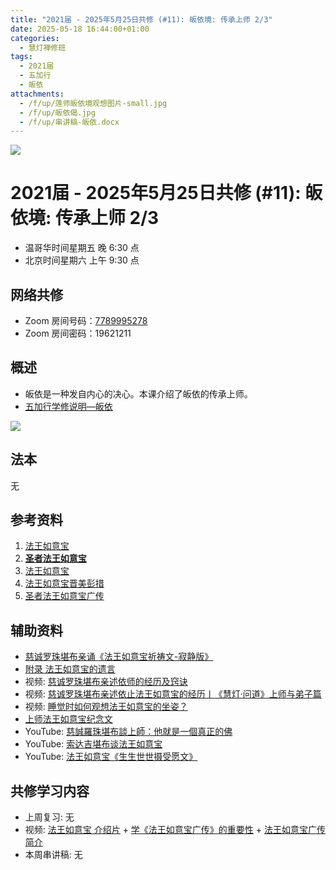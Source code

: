 ```yaml
---
title: "2021届 - 2025年5月25日共修 (#11): 皈依境: 传承上师 2/3"
date: 2025-05-18 16:44:00+01:00
categories:
  - 慧灯禅修班
tags:
  - 2021届
  - 五加行
  - 皈依
attachments:
  - /f/up/莲师皈依境观想图片-small.jpg
  - /f/up/皈依偈.jpg
  - /f/up/串讲稿-皈依.docx
---
```

![](/f/up/maxresdefault.jpg)

# 2021届 - 2025年5月25日共修 (#11): 皈依境: 传承上师 2/3

* 温哥华时间星期五 晚 6:30 点
* 北京时间星期六 上午 9:30 点

## 网络共修

* Zoom 房间号码：[7789995278](https://zoom.us/j/7789995278)
* Zoom 房间密码：19621211

## 概述

* 皈依是一种发自内心的决心。本课介绍了皈依的传承上师。
* [](<>)[](<>)[](<>)[](<>)[](<>)[](<>)[](<>)[](<>)[](<>)[](https://fohuifayu.com/index.php/huideng-jiangtang/chanxiuke/zen-04/8656-zen04-gy)[五加行学修说明—皈依](https://fohuifayu.com/index.php/huideng-jiangtang/chanxiuke/zen-04/8656-zen04-gy) 

![](/f/up/screenshot-2025-05-06-at-21-22-27-智慧海首页.png)

## 法本

[](<>)[](<>)[](<>)[](https://huidengchanxiu.net/books/b3/)[](https://fohuifayu.com/index.php/huideng-zhiguang/huideng-series/si-ce)[](https://fohuifayu.com/index.php/huideng-zhiguang/huideng-series/si-ce/236-a00033)[](<>)无[](<>)[](<>)[](<>)[](<>)[](<>)[](<>)[](<>)[](<>)[](<>)[](<>)[](<>)

## 参考资料

1. [法王如意宝](https://fohuifayu.com/index.php/famai-chuancheng/fawang-ruyibao)
2. **[圣者法王如意宝](https://www.zhihuihai.net/%E5%AE%81%E7%8E%9B%E6%B3%95%E8%84%89%E4%BC%A0%E6%89%BF/%E5%9C%A3%E8%80%85%E6%B3%95%E7%8E%8B%E5%A6%82%E6%84%8F%E5%AE%9D)**
3. [法王如意宝](https://www.xianmixuezi.com/%E4%BC%A0%E6%89%BF%E6%BA%90%E6%B5%81/%E6%B3%95%E8%84%89%E4%BC%A0%E6%89%BF/%E6%B3%95%E7%8E%8B%E5%A6%82%E6%84%8F%E5%AE%9D)
4. [法王如意宝晋美彭措](https://www.xianmixuezi.com/%E4%BC%A0%E6%89%BF%E6%BA%90%E6%B5%81/%E4%BC%A0%E6%89%BF%E7%A5%96%E5%B8%88/18-%E6%B3%95%E7%8E%8B%E5%A6%82%E6%84%8F%E5%AE%9D%E6%99%8B%E7%BE%8E%E5%BD%AD%E6%8E%AA)
5. [圣者法王如意宝广传](https://www.xianmixuezi.com/%E6%B3%95%E7%8E%8B%E8%91%97%E4%BD%9C%E8%AF%91%E4%BC%A0/%E5%9C%A3%E8%80%85%E6%B3%95%E7%8E%8B%E5%A6%82%E6%84%8F%E5%AE%9D%E5%B9%BF%E4%BC%A0)

## **辅助资料**

* [慈诚罗珠堪布亲诵《法王如意宝祈祷文-寂静版》](https://fohuifayu.com/index.php/other-column/9666-v04?title=)
* [附录 法王如意宝的遗言](https://fohuifayu.com/index.php/huideng-zhiguang/dianzi-congshu/sheng-yu-si/8918-a00051)
* 视频: [慈诚罗珠堪布亲述依师的经历及窍诀](https://fohuifayu.com/index.php/shipin-jingcui/wenda-zhailu/5425-W19030-V01?title=%E6%B3%95%E7%8E%8B%E5%A6%82%E6%84%8F%E5%AE%9D)
* 视频: [慈诚罗珠堪布亲述依止法王如意宝的经历丨《慧灯·问道》上师与弟子篇](https://fohuifayu.com/index.php/shipin-jingcui/huideng-wendao/disi-ji/shangshi-yu-dizi-pian/4541-w19030?title=)
* 视频: [睡觉时如何观想法王如意宝的坐姿？](https://fohuifayu.com/index.php/shipin-jingcui/wenda-zhailu/3474-V17024-V09?title=)
* [上师法王如意宝纪念文](https://www.xianmixuezi.com/%E5%85%B6%E4%BB%96/%E4%B8%83%E7%A5%88%E7%A5%B7%E6%96%87/%E4%B8%8A%E5%B8%88%E6%B3%95%E7%8E%8B%E5%A6%82%E6%84%8F%E5%AE%9D%E7%BA%AA%E5%BF%B5%E6%96%87)
* YouTube: [慈誠羅珠堪布談上師：他就是一個真正的佛](https://www.youtube.com/watch?v=SfMePB-zDBQ)
* YouTube: [](<>)[索达吉堪布谈法王如意宝](https://www.youtube.com/watch?v=mLkFARCrd4Q)
* YouTube: [法王如意宝《生生世世摄受愿文》](https://www.youtube.com/watch?v=77omPAVL4bU)

## **共修学习内容**

* 上周复习: [](<>)[](<>)[](<>)[](<>)[](<>)[](<>)[](<>)[](/f/up/开显解脱道略释1-思考题.pptx)[](/f/up/开显解脱道略释2-思考题.pptx)[](/f/up/开显解脱道略释3-思考题.pptx)[](/f/up/开显解脱道略释4-思考题.pptx)[](https://fohuifayu.com/index.php/huideng-jiangtang/chanxiuke/zen-04/2542-l17092)无[](<>)[](<>)[](<>)[](<>)[](<>)[](<>)[](<>)[](<>)[](<>)[](<>)[](<>)
* 视频: [法王如意宝 介绍片](https://www.youtube.com/watch?v=sqZzJueJatM) + [](https://www.zhihuihai.net/%E8%8E%B2%E5%B8%88%E4%BF%AE%E6%B3%95/%E8%8E%B2%E5%B8%88%E7%95%A5%E4%BC%A0%E6%B3%95%E7%8E%8B%E9%80%A0)[](https://www.zhihuihai.net/%E8%8E%B2%E5%B8%88%E4%BF%AE%E6%B3%95/%E8%8E%B2%E5%B8%88%E7%95%A5%E4%BC%A0%E6%B3%95%E7%8E%8B%E9%80%A0)[学《法王如意宝广传》的重要性](https://www.xianmixuezi.com/%E6%B3%95%E7%8E%8B%E8%91%97%E4%BD%9C%E8%AF%91%E4%BC%A0/%E5%9C%A3%E8%80%85%E6%B3%95%E7%8E%8B%E5%A6%82%E6%84%8F%E5%AE%9D%E5%B9%BF%E4%BC%A0/%E5%AD%A6%E6%B3%95%E7%8E%8B%E5%A6%82%E6%84%8F%E5%AE%9D%E5%B9%BF%E4%BC%A0%E7%9A%84%E9%87%8D%E8%A6%81%E6%80%A7) + [法王如意宝广传 简介](https://www.youtube.com/playlist?list=PLLFRYpO3Y0n54bxpqPgiiPxxmpeuHrQkm)[](https://www.zhihuihai.net/%E8%8E%B2%E5%B8%88%E4%BF%AE%E6%B3%95/%E8%8E%B2%E5%B8%88%E7%95%A5%E4%BC%A0%E6%96%87%E6%AE%8A%E7%A5%88%E8%AF%B7%E6%96%87%E4%BC%A0%E6%89%BF)
* 本周串讲稿: [](/f/up/串讲稿-皈依.docx)[](/f/up/串讲稿-皈依.docx)[](<>)[](<>)[](<>)[](<>)[](<>)[](<>)[](<>)[](<>)[](<>)[](<>)[](<>)[](<>)[](<>)[](<>)无[](<>)[](<>)[](<>)[](<>)[](<>)[](<>)[](<>)[](<>)[](<>)[](<>)[](<>)[](/f/up/串讲稿-皈依.docx)
